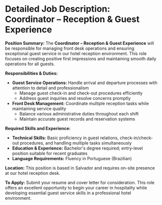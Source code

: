 # Detailed Job Description: Coordinator – Reception & Guest Experience

**Position Summary:**
The **Coordinator – Reception & Guest Experience** will be responsible for managing front desk operations and ensuring exceptional guest service in our hotel reception environment. This role focuses on creating positive first impressions and maintaining smooth daily operations for all guests.

**Responsibilities & Duties:**
- **Guest Service Operations:** Handle arrival and departure processes with attention to detail and professionalism
  - Manage guest check-in and check-out procedures efficiently
  - Address guest inquiries and resolve concerns promptly
- **Front Desk Management:** Coordinate multiple reception tasks while maintaining service quality
  - Balance various administrative duties throughout each shift
  - Maintain accurate guest records and reservation systems

**Required Skills and Experience:**
- **Technical Skills:** Basic proficiency in guest relations, check-in/check-out procedures, and handling multiple tasks simultaneously
- **Education & Experience:** Bachelor's degree required; entry-level position suitable for recent graduates
- **Language Requirements:** Fluency in Portuguese (Brazilian)

**Location:**
This position is based in Salvador and requires on-site presence at our hotel reception desk.

**To Apply:**
Submit your resume and cover letter for consideration. This role offers an excellent opportunity to begin your career in hospitality while developing essential guest service skills in a professional hotel environment.
